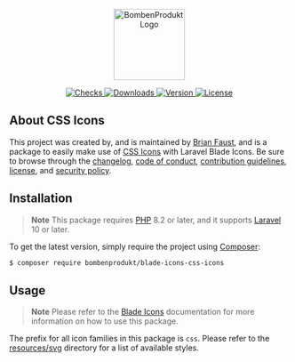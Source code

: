 <p align="center">
    <a href="https://bombenprodukt.com" target="_blank">
        <img src="https://raw.githubusercontent.com/faustbrian/assets/main/logo-text.svg" width="128" alt="BombenProdukt Logo" />
    </a>
</p>

<p align="center">
    <a href="https://github.com/faustbrian/blade-icons-css-icons/actions">
        <img src="https://badge.sh/github/check-runs/BombenProdukt/blade-icons-css-icons" alt="Checks" />
    </a>
    <a href="https://packagist.org/packages/bombenprodukt/blade-icons-css-icons">
        <img src="https://badge.sh/packagist/downloads/BombenProdukt/blade-icons-css-icons" alt="Downloads" />
    </a>
    <a href="https://packagist.org/packages/bombenprodukt/blade-icons-css-icons">
        <img src="https://badge.sh/packagist/version/BombenProdukt/blade-icons-css-icons" alt="Version" />
    </a>
    <a href="https://packagist.org/packages/bombenprodukt/blade-icons-css-icons">
        <img src="https://badge.sh/packagist/license/BombenProdukt/blade-icons-css-icons" alt="License" />
    </a>
</p>

## About CSS Icons

This project was created by, and is maintained by [Brian Faust](https://github.com/faustbrian), and is a package to easily make use of [CSS Icons](https://github.com/astrit/css.gg) with Laravel Blade Icons. Be sure to browse through the [changelog](CHANGELOG.md), [code of conduct](.github/CODE_OF_CONDUCT.md), [contribution guidelines](.github/CONTRIBUTING.md), [license](LICENSE), and [security policy](.github/SECURITY.md).

## Installation

> **Note**
> This package requires [PHP](https://www.php.net/) 8.2 or later, and it supports [Laravel](https://laravel.com/) 10 or later.

To get the latest version, simply require the project using [Composer](https://getcomposer.org/):

```bash
$ composer require bombenprodukt/blade-icons-css-icons
```

## Usage

> **Note**
> Please refer to the [Blade Icons](https://github.com/faustbrian/blade-icons) documentation for more information on how to use this package.

The prefix for all icon families in this package is `css`. Please refer to the [resources/svg](/resources/svg) directory for a list of available styles.
